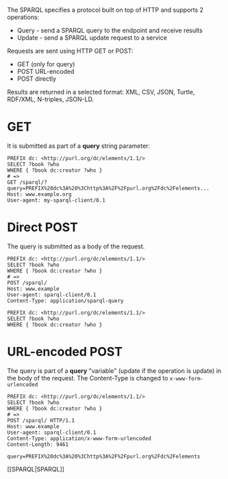 The SPARQL specifies a protocol built on top of HTTP and supports 2 operations:
- Query - send a SPARQL query to the endpoint and receive results
- Update - send a SPARQL update request to a service


Requests are sent using HTTP GET or POST:
- GET (only for query)
- POST URL-encoded
- POST directly

Results are returned in a selected format: XML, CSV, JSON, Turtle, RDF/XML, N-triples, JSON-LD.

# GET
It is submitted as part of a **query** string parameter:

```sparql
PREFIX dc: <http://purl.org/dc/elements/1.1/>
SELECT ?book ?who
WHERE { ?book dc:creator ?who }
# =>
GET /sparql/?query=PREFIX%20dc%3A%20%3Chttp%3A%2F%2Fpurl.org%2Fdc%2Felements...
Host: www.example.org
User-agent: my-sparql-client/0.1
```

# Direct POST
The query is submitted as a body of the request.

```sparql
PREFIX dc: <http://purl.org/dc/elements/1.1/>
SELECT ?book ?who
WHERE { ?book dc:creator ?who }
# =>
POST /sparql/
Host: www.example
User-agent: sparql-client/0.1
Content-Type: application/sparql-query

PREFIX dc: <http://purl.org/dc/elements/1.1/>
SELECT ?book ?who
WHERE { ?book dc:creator ?who }
```

# URL-encoded POST
The query is part of a **query** "variable" (update if the operation is update) in the body of the request. The Content-Type is changed to `x-www-form-urlencoded`

```sparql
PREFIX dc: <http://purl.org/dc/elements/1.1/>
SELECT ?book ?who
WHERE { ?book dc:creator ?who }
# =>
POST /sparql/ HTTP/1.1
Host: www.example
User-agent: sparql-client/0.1
Content-Type: application/x-www-form-urlencoded
Content-Length: 9461

query=PREFIX%20dc%3A%20%3Chttp%3A%2F%2Fpurl.org%2Fdc%2Felements
```


[[SPARQL|SPARQL]]